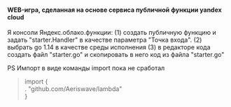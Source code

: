 #### WEB-игра, сделанная на основе сервиса публичной функции yandex cloud   
Я консоли Яндекс.облако.функции:
(1) создать публичную функцию и задать "starter.Handler" в качестве параметра "Точка входа".
(2) выбрать go 1.14 в качестве среды исполнения
(3) в редакторе кода создать файл "starter.go" и скопировать в него код из файла "starter.go"

PS Импорт в виде команды import пока не сработал
> import {   
>   . "github.com/Aeriswave/lambda"   
>}   
>
